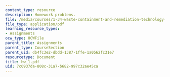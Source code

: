 ```yaml
---
content_type: resource
description: Homework problems.
file: /media/courses/1-34-waste-containment-and-remediation-technology-spring-2004/7c0937da808c31a7b682997c32ae45ca_hw_1.pdf
file_type: application/pdf
learning_resource_types:
- Assignments
ocw_type: OCWFile
parent_title: Assignments
parent_type: CourseSection
parent_uid: db4fc3e2-dbdd-1387-1ffe-1a0562fc31e7
resourcetype: Document
title: hw_1.pdf
uid: 7c0937da-808c-31a7-b682-997c32ae45ca
---
```

